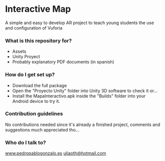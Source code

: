 # Interactive Map #

A simple and easy to develop AR project to teach young students the use and configuration of Vuforia

### What is this repository for? ###

* Assets
* Unity Proyect
* Probably explanatory PDF documents (in spanish)

### How do I get set up? ###

* Download the full package
* Open the "Proyecto Unity" folder into Unity 3D software to check it or...
* Install the MapaInteractivo.apk inside the "Builds" folder into your Android device to try it.

### Contribution guidelines ###

No contributions needed since it's already a finished project, comments and suggestions much appreciated tho...

### Who do I talk to? ###

www.pedropablogonzalo.es
uliaoth@hotmail.com